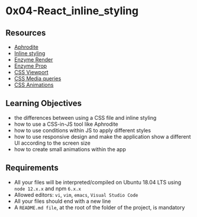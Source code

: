 # 0x04-React_inline_styling

## Resources
- [Aphrodite](https://intranet.hbtn.io/rltoken/JZ6wWNGBwa0dopvV8rE5ng)
- [Inline styling](https://intranet.hbtn.io/rltoken/HbnH-oxMbUgWyurvEz10lg)
- [Enzyme Render](https://intranet.hbtn.io/rltoken/PY2g4QSQCsy8Cy7XS_TQFg)
- [Enzyme Prop](https://intranet.hbtn.io/rltoken/egxgY7ab93VEsu70HDn8gQ)
- [CSS Viewport](https://intranet.hbtn.io/rltoken/hSEWU4LdI7A6jK4v188bJg)
- [CSS Media queries](https://intranet.hbtn.io/rltoken/tl5KdSFXE6w-HdZzhY10RA)
- [CSS Animations](https://intranet.hbtn.io/rltoken/kvo0Fm2_1hbMqXcWvRtdMg)
  
## Learning Objectives
- the differences between using a CSS file and inline styling
- how to use a CSS-in-JS tool like Aphrodite
- how to use conditions within JS to apply different styles
- how to use responsive design and make the application show a different UI according to the screen size
- how to create small animations within the app
  
## Requirements
- All your files will be interpreted/compiled on Ubuntu 18.04 LTS using ```node 12.x.x``` and npm ```6.x.x```
- Allowed editors: ```vi```, ```vim```, ```emacs```, ```Visual Studio Code```
- All your files should end with a new line
- A ```README.md file```, at the root of the folder of the project, is mandatory
